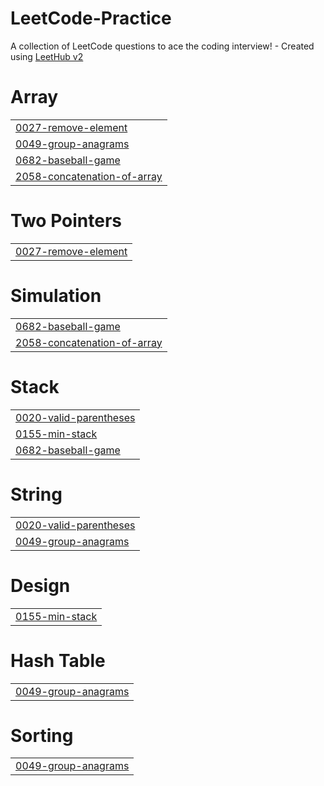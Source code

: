 # LeetCode-Practice
A collection of LeetCode questions to ace the coding interview! - Created using [LeetHub v2](https://github.com/arunbhardwaj/LeetHub-2.0)


# Array
|  |
| ------- |
| [0027-remove-element](https://github.com/grafgooseman/LeetCode-Practice/tree/master/0027-remove-element) |
| [0049-group-anagrams](https://github.com/grafgooseman/LeetCode-Practice/tree/master/0049-group-anagrams) |
| [0682-baseball-game](https://github.com/grafgooseman/LeetCode-Practice/tree/master/0682-baseball-game) |
| [2058-concatenation-of-array](https://github.com/grafgooseman/LeetCode-Practice/tree/master/2058-concatenation-of-array) |
# Two Pointers
|  |
| ------- |
| [0027-remove-element](https://github.com/grafgooseman/LeetCode-Practice/tree/master/0027-remove-element) |
# Simulation
|  |
| ------- |
| [0682-baseball-game](https://github.com/grafgooseman/LeetCode-Practice/tree/master/0682-baseball-game) |
| [2058-concatenation-of-array](https://github.com/grafgooseman/LeetCode-Practice/tree/master/2058-concatenation-of-array) |
# Stack
|  |
| ------- |
| [0020-valid-parentheses](https://github.com/grafgooseman/LeetCode-Practice/tree/master/0020-valid-parentheses) |
| [0155-min-stack](https://github.com/grafgooseman/LeetCode-Practice/tree/master/0155-min-stack) |
| [0682-baseball-game](https://github.com/grafgooseman/LeetCode-Practice/tree/master/0682-baseball-game) |
# String
|  |
| ------- |
| [0020-valid-parentheses](https://github.com/grafgooseman/LeetCode-Practice/tree/master/0020-valid-parentheses) |
| [0049-group-anagrams](https://github.com/grafgooseman/LeetCode-Practice/tree/master/0049-group-anagrams) |
# Design
|  |
| ------- |
| [0155-min-stack](https://github.com/grafgooseman/LeetCode-Practice/tree/master/0155-min-stack) |
# Hash Table
|  |
| ------- |
| [0049-group-anagrams](https://github.com/grafgooseman/LeetCode-Practice/tree/master/0049-group-anagrams) |
# Sorting
|  |
| ------- |
| [0049-group-anagrams](https://github.com/grafgooseman/LeetCode-Practice/tree/master/0049-group-anagrams) |